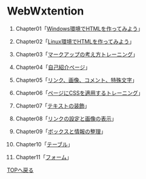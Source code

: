 # WebWxtention


1. Chapter01「[Windows環境でHTMLを作ってみよう](chapter01)」

2. Chapter02「[Linux環境でHTMLを作ってみよう](chapter02)」

3. Chapter03「[マークアップの考え方トレーニング](chapter03)」

4. Chapter04「[自己紹介ページ](chapter04)」

5. Chapter05「[リンク、画像、コメント、特殊文字](chapter05)」

6. Chapter06「[ページにCSSを適用するトレーニング](chapter06)」  

7. Chapter07「[テキストの装飾](chapter07)」  

8. Chapter08「[リンクの設定と画像の表示](chapter08)」  

9. Chapter09「[ボックスと情報の整理](chapter09)」  

10. Chapter10「[テーブル](chapter10)」  

11. Chapter11「[フォーム](chapter11)」



[TOPへ戻る](https://github.com/n20011/WebExtention-HTML-ver2/blob/master/page1.md)

